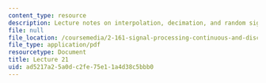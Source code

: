 ```yaml
---
content_type: resource
description: Lecture notes on interpolation, decimation, and random signals.
file: null
file_location: /coursemedia/2-161-signal-processing-continuous-and-discrete-fall-2008/ad5217a25a0dc2fe75e11a4d38c5bbb0_lecture_21.pdf
file_type: application/pdf
resourcetype: Document
title: Lecture 21
uid: ad5217a2-5a0d-c2fe-75e1-1a4d38c5bbb0
---
```

